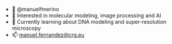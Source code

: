 - 👋 @manuelfmerino
- 👀 Interested in molecular modeling, image processing and AI
- 🌱 Currently learning about DNA modeling and super-resolution microscopy
- 📫 manuel.fernandez@crg.eu

<!---
manuelfmerino/manuelfmerino is a ✨ special ✨ repository because its `README.md` (this file) appears on your GitHub profile.
You can click the Preview link to take a look at your changes.
--->
